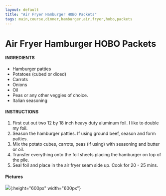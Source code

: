 ```yaml
---
layout: default
title: "Air Fryer Hamburger HOBO Packets"
tags: main,course,dinner,hamburger,air,fryer,hobo,packets
---
```

# Air Fryer Hamburger HOBO Packets

#### INGREDIENTS
- Hamburger patties
- Potatoes (cubed or diced)
- Carrots
- Onions
- Oil
- Peas or any other veggies of choice.
- Italian seasoning

#### INSTRUCTIONS
1. First cut out two 12 by 18 inch heavy duty aluminum foil. I like to double my foil.
2. Season the hamburger patties. If using ground beef, season and form patties.
3. Mix the potato cubes, carrots, peas (if using) with seasoning and butter or oil.
4. Transfer everything onto the foil sheets placing the hamburger on top of the pile.
5. Seal foil and place in the air fryer seam side up. Cook for 20 - 25 mins.

#### Pictures
![]({{site.github.url}}/MainDishes/Images/AirFryerHamburgerHoboPackets.jpeg){:height="600px" width="600px"}
